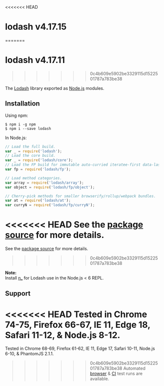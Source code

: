 <<<<<<< HEAD
# lodash v4.17.15
=======
# lodash v4.17.11
>>>>>>> 0c4b609e5902be3329115d1522501787a783be38

The [Lodash](https://lodash.com/) library exported as [Node.js](https://nodejs.org/) modules.

## Installation

Using npm:
```shell
$ npm i -g npm
$ npm i --save lodash
```

In Node.js:
```js
// Load the full build.
var _ = require('lodash');
// Load the core build.
var _ = require('lodash/core');
// Load the FP build for immutable auto-curried iteratee-first data-last methods.
var fp = require('lodash/fp');

// Load method categories.
var array = require('lodash/array');
var object = require('lodash/fp/object');

// Cherry-pick methods for smaller browserify/rollup/webpack bundles.
var at = require('lodash/at');
var curryN = require('lodash/fp/curryN');
```

<<<<<<< HEAD
See the [package source](https://github.com/lodash/lodash/tree/4.17.15-npm) for more details.
=======
See the [package source](https://github.com/lodash/lodash/tree/4.17.11-npm) for more details.
>>>>>>> 0c4b609e5902be3329115d1522501787a783be38

**Note:**<br>
Install [n_](https://www.npmjs.com/package/n_) for Lodash use in the Node.js < 6 REPL.

## Support

<<<<<<< HEAD
Tested in Chrome 74-75, Firefox 66-67, IE 11, Edge 18, Safari 11-12, & Node.js 8-12.<br>
=======
Tested in Chrome 68-69, Firefox 61-62, IE 11, Edge 17, Safari 10-11, Node.js 6-10, & PhantomJS 2.1.1.<br>
>>>>>>> 0c4b609e5902be3329115d1522501787a783be38
Automated [browser](https://saucelabs.com/u/lodash) & [CI](https://travis-ci.org/lodash/lodash/) test runs are available.
